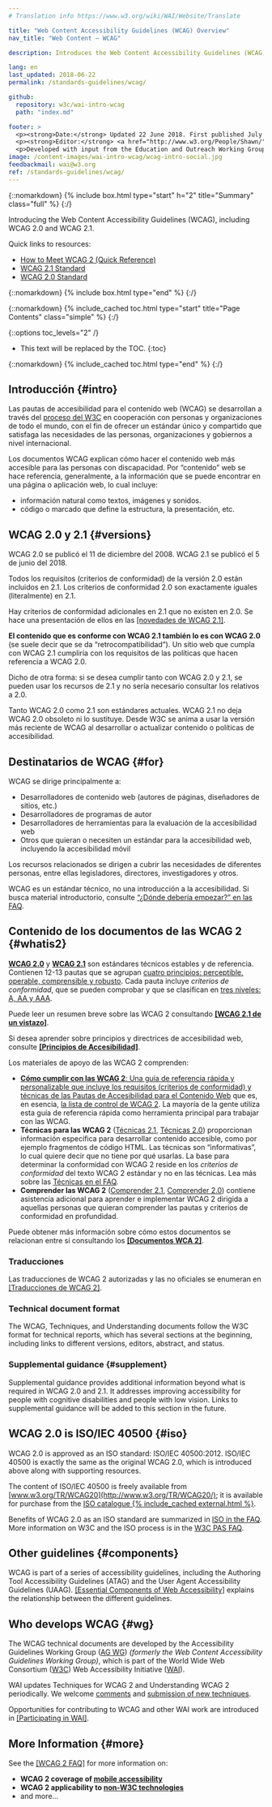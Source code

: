 ```yaml
---
# Translation info https://www.w3.org/wiki/WAI/Website/Translate

title: "Web Content Accessibility Guidelines (WCAG) Overview"
nav_title: "Web Content – WCAG"

description: Introduces the Web Content Accessibility Guidelines (WCAG) international standard, including WCAG 2.0 and WCAG 2.1. WCAG documents explain how to make web content more accessible to people with disabilities.

lang: en
last_updated: 2018-06-22
permalink: /standards-guidelines/wcag/

github:
  repository: w3c/wai-intro-wcag
  path: "index.md"

footer: >
  <p><strong>Date:</strong> Updated 22 June 2018. First published July 2005.</p>
  <p><strong>Editor:</strong> <a href="http://www.w3.org/People/Shawn/">Shawn Lawton Henry</a>.</p>
  <p>Developed with input from the Education and Outreach Working Group (<a href="https://www.w3.org/WAI/about/groups/eowg/">EOWG</a>) and the Accessibility Guidelines Working Group (<a href="https://www.w3.org/WAI/about/groups/agwg/">AG WG</a>).</p>
image: /content-images/wai-intro-wcag/wcag-intro-social.jpg
feedbackmail: wai@w3.org  
ref: /standards-guidelines/wcag/
---
```


{::nomarkdown}
{% include box.html type="start" h="2" title="Summary" class="full" %}
{:/}

Introducing the Web Content Accessibility Guidelines (WCAG), including WCAG 2.0 and WCAG 2.1.

Quick links to resources:
* [How to Meet WCAG 2 (Quick Reference)](http://www.w3.org/WAI/WCAG21/quickref/)
* [WCAG 2.1 Standard](http://www.w3.org/TR/WCAG21/)
* [WCAG 2.0 Standard](http://www.w3.org/TR/WCAG20/)

{::nomarkdown}
{% include box.html type="end" %}
{:/}

{::nomarkdown}
{% include_cached toc.html type="start" title="Page Contents" class="simple" %}
{:/}

{::options toc_levels="2" /}

-   This text will be replaced by the TOC.
{:toc}

{::nomarkdown}
{% include_cached toc.html type="end" %}
{:/}

## Introducción {#intro}

Las pautas de accesibilidad para el contenido web (WCAG) se desarrollan a través del [proceso del W3C](/standards-guidelines/w3c-process/) en cooperación con personas y organizaciones de todo el mundo, con el fin de ofrecer un estándar único y compartido que satisfaga las necesidades de las personas, organizaciones y gobiernos a nivel internacional.

Los documentos WCAG explican cómo hacer el contenido web más accesible para las personas con discapacidad. Por “contenido” web se hace referencia, generalmente, a la información que se puede encontrar en una página o aplicación web, lo cual incluye:

-   información natural como textos, imágenes y sonidos.
-   código o marcado que define la estructura, la presentación, etc.

## WCAG 2.0 y 2.1 {#versions}

WCAG 2.0 se publicó el 11 de diciembre del 2008. WCAG 2.1 se publicó el 5 de junio del 2018.

Todos los requisitos (criterios de conformidad) de la versión 2.0 están incluidos en 2.1. Los criterios de conformidad 2.0 son exactamente iguales (literalmente) en 2.1.

Hay criterios de conformidad adicionales en 2.1 que no existen en 2.0. Se hace una presentación de ellos en las [[novedades de WCAG 2.1]](/standards-guidelines/wcag/new-in-21/).

**El contenido que es conforme con WCAG 2.1 también lo es con WCAG 2.0** (se suele decir que se da “retrocompatibilidad”). Un sitio web que cumpla con WCAG 2.1 cumpliría con los requisitos de las políticas que hacen referencia a WCAG 2.0.

Dicho de otra forma: si se desea cumplir tanto con WCAG 2.0 y 2.1, se pueden usar los recursos de 2.1 y no sería necesario consultar los relativos a 2.0.

Tanto WCAG 2.0 como 2.1 son estándares actuales. WCAG 2.1 no deja WCAG 2.0 obsoleto ni lo sustituye. Desde W3C se anima a usar la versión más reciente de WCAG al desarrollar o actualizar contenido o políticas de accesibilidad.

## Destinatarios de WCAG {#for}

WCAG se dirige principalmente a:

-   Desarrolladores de contenido web (autores de páginas, diseñadores de sitios, etc.)
-   Desarrolladores de programas de autor
-   Desarrolladores de herramientas para la evaluación de la accesibilidad web
-   Otros que quieran o necesiten un estándar para la accesibilidad web, incluyendo la accesibilidad móvil

Los recursos relacionados se dirigen a cubrir las necesidades de diferentes personas, entre ellas legisladores, directores, investigadores y otros.

WCAG es un estándar técnico, no una introducción a la accesibilidad. Si busca material introductorio, consulte  [“¿Dónde debería empezar?” en las FAQ](/standards-guidelines/wcag/faq/#start).

## Contenido de los documentos de las WCAG 2 {#whatis2}

**[WCAG 2.0](https://www.w3.org/TR/WCAG20/)** y **[WCAG 2.1](https://www.w3.org/TR/WCAG21/)** son estándares técnicos estables y de referencia. Contienen 12-13 pautas que se agrupan [cuatro principios: perceptible, operable, comprensible y robusto](https://www.w3.org/WAI/WCAG21/Understanding/intro#understanding-the-four-principles-of-accessibility). Cada pauta incluye *criterios de conformidad*, que se pueden comprobar y que se clasifican en [tres niveles: A, AA y AAA](https://www.w3.org/WAI/WCAG21/Understanding/conformance#levels).

Puede leer un resumen breve sobre las WCAG 2 consultando **[[WCAG 2.1 de un vistazo]](/standards-guidelines/wcag/glance/)**.

Si desea aprender sobre principios y directrices de accesibilidad web, consulte **[[Principios de Accesibilidad]](/fundamentals/accessibility-principles/)**.

Los materiales de apoyo de las WCAG 2 comprenden:

-   [**Cómo cumplir con las WCAG 2**: Una guía de referencia rápida y personalizable que incluye los requisitos (criterios de conformidad) y técnicas de las Pautas de Accesibilidad para el Contenido Web](http://www.w3.org/WAI/WCAG21/quickref/) que es, en esencia, [la lista de control de WCAG 2](http://www.w3.org/WAI/WCAG21/quickref/). La mayoría de la gente utiliza esta guía de referencia rápida como herramienta principal para trabajar con las WCAG.
-   **Técnicas para las WCAG 2** ([Técnicas 2.1](https://www.w3.org/WAI/WCAG21/Techniques/), [Técnicas 2.0](https://www.w3.org/TR/WCAG20-TECHS/)) proporcionan información específica para desarrollar contenido accesible, como por ejemplo fragmentos de código HTML. Las técnicas son “informativas”, lo cual quiere decir que no tiene por qué usarlas. La base para determinar la conformidad con WCAG 2 reside en los *criterios de conformidad* del texto WCAG 2 estándar y no en las técnicas. Lea más sobre las [Técnicas en el FAQ](/standards-guidelines/wcag/faq/#techs).
-  **Comprender las WCAG 2** ([Comprender 2.1](https://www.w3.org/WAI/WCAG21/Understanding/), [Comprender 2.0](https://www.w3.org/TR/UNDERSTANDING-WCAG20/)) contiene asistencia adicional para aprender e implementar WCAG 2 dirigida a aquellas personas que quieran comprender las pautas y criterios de conformidad en profundidad.

Puede obtener más información sobre cómo estos documentos se relacionan entre sí consultando los **[[Documentos WCA 2]](/standards-guidelines/wcag/docs/)**.

### Traducciones

Las traducciones de WCAG 2 autorizadas y las no oficiales se enumeran en [[Traducciones de WCAG 2]](/standards-guidelines/wcag/translations/).

### Technical document format

The WCAG, Techniques, and Understanding documents follow the W3C format for technical reports, which has several sections at the beginning, including links to different versions, editors, abstract, and status.

### Supplemental guidance {#supplement}

Supplemental guidance provides additional information beyond what is required in WCAG 2.0 and 2.1. It addresses improving accessibility for people with cognitive disabilities and people with low vision. Links to supplemental guidance will be added to this section in the future.

## WCAG 2.0 is ISO/IEC 40500 {#iso}

WCAG 2.0 is approved as an ISO standard: ISO/IEC 40500:2012. ISO/IEC 40500 is exactly the same as the original WCAG 2.0, which is introduced above along with supporting resources.

The content of ISO/IEC 40500 is freely available from [www.w3.org/TR/WCAG20](http://www.w3.org/TR/WCAG20/); it is available for purchase from the [ISO catalogue {% include_cached external.html %}](http://www.iso.org/iso/iso_catalogue/catalogue_tc/catalogue_detail.htm?csnumber=58625).

Benefits of WCAG 2.0 as an ISO standard are summarized in [ISO in the FAQ](/standards-guidelines/wcag/faq/#iso). More information on W3C and the ISO process is in the [W3C PAS FAQ](http://www.w3.org/2010/04/pasfaq).

## Other guidelines {#components}

WCAG is part of a series of accessibility guidelines, including the Authoring Tool Accessibility Guidelines (ATAG) and the User Agent Accessibility Guidelines (UAAG). [[Essential Components of Web Accessibility]](/fundamentals/components/) explains the relationship between the different guidelines.

## Who develops WCAG {#wg}

The WCAG technical documents are developed by the Accessibility Guidelines Working Group ([AG WG](https://www.w3.org/WAI/GL/)) *(formerly the Web Content Accessibility Guidelines Working Group)*, which is part of the World Wide Web Consortium ([W3C](http://www.w3.org)) Web Accessibility Initiative ([WAI](https://www.w3.org/WAI/)).

WAI updates Techniques for WCAG 2 and Understanding WCAG 2 periodically. We welcome [comments](/standards-guidelines/wcag/commenting/) and [submission of new techniques](http://www.w3.org/WAI/GL/WCAG20/TECHS-SUBMIT/).

Opportunities for contributing to WCAG and other WAI work are introduced in [[Participating in WAI]](/about/participating/).

## More Information {#more}

See the [[WCAG 2 FAQ]](/standards-guidelines/wcag/faq/) for more information on:

-   **WCAG 2 coverage of [mobile accessibility](/standards-guidelines/wcag/faq/#mobile)**
-   **WCAG 2 applicability to [non-W3C technologies](/standards-guidelines/wcag/faq/#othertechs)**
-   and more...
